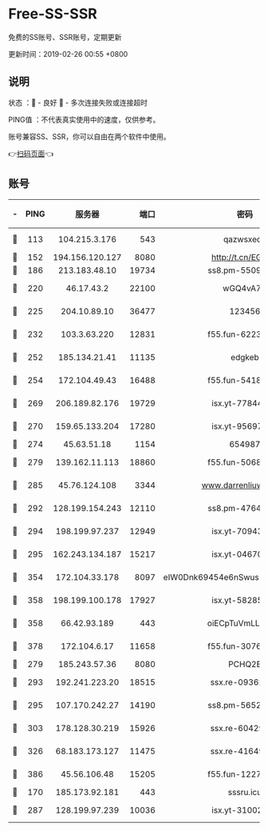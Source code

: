 # Free-SS-SSR

免费的SS账号、SSR账号，定期更新

更新时间：2019-02-26 00:55 +0800

## 说明

状态     ：🙂 - 良好 🙁 - 多次连接失败或连接超时

PING值   ：不代表真实使用中的速度，仅供参考。

账号兼容SS、SSR，你可以自由在两个软件中使用。

👉[扫码页面](https://liesauer.github.io/free-ss-ssr.github.io/)👈

## 账号

|-|PING|服务器|端口|密码|加密方式|区域|
|:----:|:----:|:-----:|-----:|:----:|:----:|:----:|
|🙂|113|104.215.3.176|543|qazwsxedc|aes-256-gcm|JP|
|🙂|152|194.156.120.127|8080|http://t.cn/EGJIyrl|rc4-md5|RU|
|🙂|186|213.183.48.10|19734|ss8.pm-55096385|rc4-md5|RU|
|🙂|220|46.17.43.2|22100|wGQ4vA7D|aes-256-gcm|RU|
|🙂|225|204.10.89.10|36477|123456|aes-256-cfb|US|
|🙂|232|103.3.63.220|12831|f55.fun-62237207|aes-256-cfb|SG|
|🙂|252|185.134.21.41|11135|edgkeb|aes-256-cfb|GB|
|🙂|254|172.104.49.43|16488|f55.fun-54186310|aes-256-cfb|SG|
|🙂|269|206.189.82.176|19729|isx.yt-77844520|aes-256-cfb|SG|
|🙂|270|159.65.133.204|17280|isx.yt-95697435|aes-256-cfb|SG|
|🙂|274|45.63.51.18|1154|654987|chacha20|US|
|🙂|279|139.162.11.113|18860|f55.fun-50686264|aes-256-cfb|SG|
|🙂|285|45.76.124.108|3344|www.darrenliuwei.com|aes-256-cfb|AU|
|🙂|292|128.199.154.243|12110|ss8.pm-47641220|aes-256-cfb|SG|
|🙂|294|198.199.97.237|12949|isx.yt-70943099|aes-256-cfb|US|
|🙂|295|162.243.134.187|15217|isx.yt-04670550|aes-256-cfb|US|
|🙂|354|172.104.33.178|8097|eIW0Dnk69454e6nSwuspv9DmS201tQ0D|aes-256-cfb|SG|
|🙂|358|198.199.100.178|17927|isx.yt-58285902|aes-256-cfb|US|
|🙂|358|66.42.93.189|443|oiECpTuVmLLxk4Ts|aes-256-cfb|US|
|🙂|378|172.104.6.17|11658|f55.fun-30764636|aes-256-cfb|US|
|🙂|279|185.243.57.36|8080|PCHQ2E|rc4-md5|US|
|🙂|293|192.241.223.20|18515|ssx.re-09362839|aes-256-cfb|US|
|🙂|295|107.170.242.27|14190|ss8.pm-56526890|aes-256-cfb|US|
|🙂|303|178.128.30.219|15926|ssx.re-60429787|aes-256-cfb|SG|
|🙂|326|68.183.173.127|11475|ssx.re-41649202|aes-256-cfb|US|
|🙂|386|45.56.106.48|15205|f55.fun-12278228|aes-256-cfb|US|
|🙁|170|185.173.92.181|443|sssru.icu|rc4-md5|RU|
|🙁|287|128.199.97.239|10036|isx.yt-31002701|aes-256-cfb|SG|
